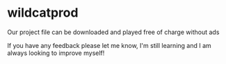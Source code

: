 # wildcatprod
Our project file can be downloaded and played free of charge without ads

If you have any feedback please let me know, I'm still learning and I am always looking to improve myself!
